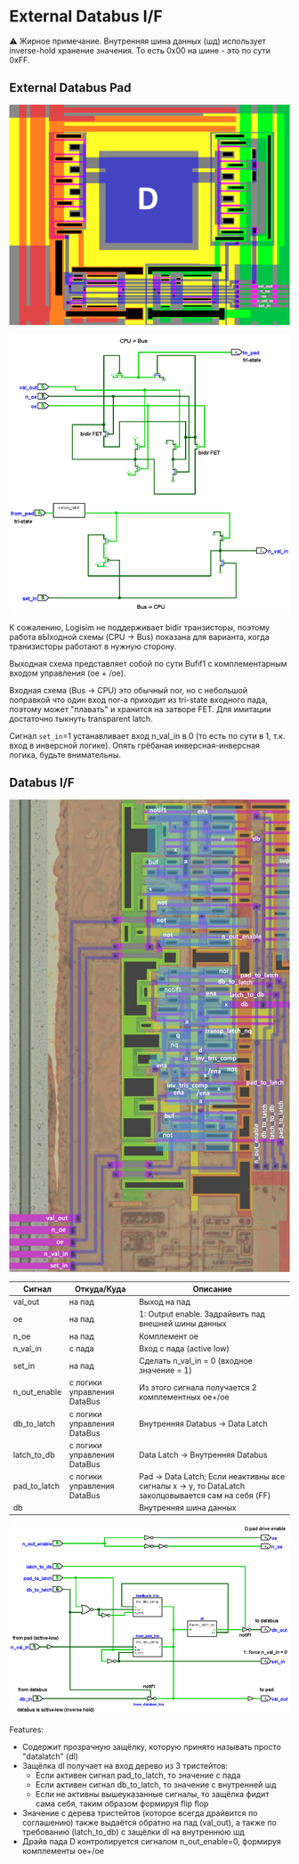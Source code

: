 # External Databus I/F

:warning: Жирное примечание. Внутренняя шина данных (шд) использует inverse-hold хранение значения. То есть 0x00 на шине - это по сути 0xFF.

## External Databus Pad

![pad_d](../imgstore/pad_d.png)

![logisim pad_d](../logisim/pad_d.png)

К сожалению, Logisim не поддерживает bidir транзисторы, поэтому работа вЫходной схемы (CPU -> Bus) показана для варианта, когда транизисторы работают в нужную сторону.

Выходная схема представляет собой по сути Bufif1 с комплементарным входом управления (oe + /oe).

Входная схема (Bus -> CPU) это обычный nor, но с небольшой поправкой что один вход nor-a приходит из tri-state входного пада, поэтому может "плавать" и хранится на затворе FET. Для имитации достаточно тыкнуть transparent latch.

Сигнал `set_in`=1 устанавливает вход n_val_in в 0 (то есть по сути в 1, т.к. вход в инверсной логике). Опять грёбаная инверсная-инверсная логика, будьте внимательны.

## Databus I/F

![dbif_tran](../imgstore/dbif_tran.jpg)

|Сигнал|Откуда/Куда|Описание|
|---|---|---|
|val_out|на пад|Выход на пад |
|oe|на пад|1: Output enable. Задрайвить пад внешней шины данных|
|n_oe|на пад|Комплемент oe |
|n_val_in|с пада|Вход с пада (active low) |
|set_in|на пад|Сделать n_val_in = 0 (входное значение = 1)|
|n_out_enable|с логики управления DataBus|Из этого сигнала получается 2 комплементных oe+/oe|
|db_to_latch|с логики управления DataBus| Внутренняя Databus -> Data Latch|
|latch_to_db|с логики управления DataBus| Data Latch -> Внутренняя Databus |
|pad_to_latch|с логики управления DataBus| Pad -> Data Latch;  Если неактивны все сигналы x -> y, то DataLatch заколцовывается сам на себя (FF) |
|db| |Внутренняя шина данных |

![dbif](../logisim/dbif.png)

Features:
- Содержит прозрачную защёлку, которую принято называть просто "datalatch" (dl)
- Защёлка dl получает на вход дерево из 3 тристейтов:
	- Если активен сигнал pad_to_latch, то значение с пада 
	- Если активен сигнал db_to_latch, то значение с внутренней шд
	- Если не активны вышеуказанные сигналы, то защёлка фидит сама себя, таким образом формируя flip flop
- Значение с дерева тристейтов (которое всегда драйвится по соглашению) также выдаётся обратно на пад (val_out), а также по требованию (latch_to_db) с защёлки dl на внутреннюю шд
- Драйв пада D контролируется сигналом n_out_enable=0, формируя комплементы oe+/oe

